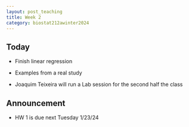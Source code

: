```yaml
---
layout: post_teaching
title: Week 2
category: biostat212awinter2024
---
```


## Today

* Finish linear regression 

* Examples from a real study 

* Joaquim Teixeira will run a Lab session for the second half the class

## Announcement

* HW 1 is due next Tuesday 1/23/24